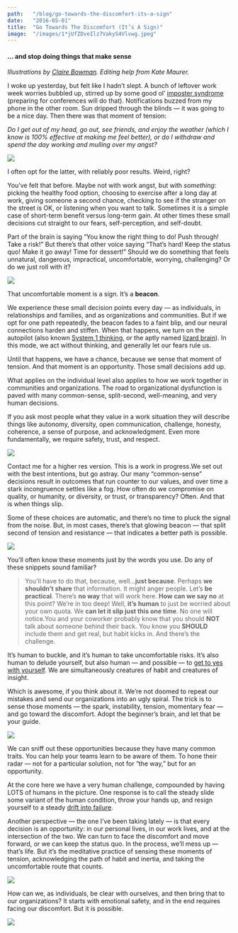 ```yaml
---
path:	"/blog/go-towards-the-discomfort-its-a-sign"
date:	"2016-05-01"
title:	"Go Towards The Discomfort (It’s A Sign)"
image:	"/images/1*jUfZDveIlz7VakyS4Vlvwg.jpeg"
---
```


#### … and stop doing things that make sense

*Illustrations by *[*Claire Bowman*](http://claire-bowman.squarespace.com/)*. Editing help from Kate Maurer.*

I woke up yesterday, but felt like I hadn’t slept. A bunch of leftover work week worries bubbled up, stirred up by some good ol’ [imposter syndrome](http://www.nytimes.com/2015/10/26/your-money/learning-to-deal-with-the-impostor-syndrome.html?_r=0) (preparing for conferences will do that). Notifications buzzed from my phone in the other room. Sun dripped through the blinds — it was going to be a nice day. Then there was that moment of tension:

*Do I get out of my head, go out, see friends, and enjoy the weather (which I know is 100% effective at making me feel better), or do I withdraw and spend the day working and mulling over my angst?*

![](/images/1*jUfZDveIlz7VakyS4Vlvwg.jpeg)

I often opt for the latter, with reliably poor results. Weird, right?

You’ve felt that before. Maybe not with work angst, but with *something*: picking the healthy food option, choosing to exercise after a long day at work, giving someone a second chance, checking to see if the stranger on the street is OK, or listening when you want to talk. Sometimes it is a simple case of short-term benefit versus long-term gain. At other times these small decisions cut straight to our fears, self-perception, and self-doubt.

Part of the brain is saying “You know the right thing to do! Push through! Take a risk!” But there’s that other voice saying “That’s hard! Keep the status quo! Make it go away! Time for dessert!” Should we do something that feels unnatural, dangerous, impractical, uncomfortable, worrying, challenging? Or do we just roll with it?

![](/images/1*nXcVN_iE3NABLBbTzS1L9g.png)

That uncomfortable moment is a sign. It’s a **beacon**.

We experience these small decision points every day — as individuals, in relationships and families, and as organizations and communities. But if we opt for one path repeatedly, the beacon fades to a faint blip, and our neural connections harden and stiffen. When that happens, we turn on the autopilot (also known [System 1 thinking](http://bigthink.com/delancey-place/the-two-systems-of-cognitive-processes), or the aptly named [lizard brain](http://sethgodin.typepad.com/seths_blog/2010/01/quieting-the-lizard-brain.html)). In this mode, we act without thinking, and generally let our fears rule us.

Until that happens, we have a chance, because we sense that moment of tension. And that moment is an opportunity. Those small decisions add up.

What applies on the individual level also applies to how we work together in communities and organizations. The road to organizational dysfunction is paved with many common-sense, split-second, well-meaning, and very human decisions.

If you ask most people what they value in a work situation they will describe things like autonomy, diversity, open communication, challenge, honesty, coherence, a sense of purpose, and acknowledgment. Even more fundamentally, we require safety, trust, and respect.

![](/images/1*2LhW2K7CtvUXZB5LV3CJdg.png)

Contact me for a higher res version. This is a work in progress.We set out with the best intentions, but go astray. Our many “common-sense” decisions result in outcomes that run counter to our values, and over time a stark incongruence settles like a fog. How often do we compromise on quality, or humanity, or diversity, or trust, or transparency? Often. And that is when things slip.

Some of these choices are automatic, and there’s no time to pluck the signal from the noise. But, in most cases, there’s that glowing beacon — that split second of tension and resistance — that indicates a better path is possible.

![](/images/1*Ym91rCVYUMa1e9yb21Hqlg.jpeg)

You’ll often know these moments just by the words you use. Do any of these snippets sound familiar?


> You’ll have to do that, because, well…**just because**.
> Perhaps **we shouldn’t share** that information. It might anger people.
> Let’s **be practical**. There’s **no way** that will work here.
> **How can we say no** at this point? We’re in too deep!
> Well, **it’s human** to just be worried about your own quota.
> We **can let it slip just this one time**. No one will notice.You and your coworker probably know that you should **NOT** talk about someone behind their back. You know you **SHOULD** include them and get real, but habit kicks in. And there’s the challenge.

It’s human to buckle, and it’s human to take uncomfortable risks. It’s also human to delude yourself, but also human — and possible — to [get to yes with yourself](http://www.williamury.com/books/getting-to-yes-with-yourself/). We are simultaneously creatures of habit and creatures of insight.

Which is awesome, if you think about it. We’re not doomed to repeat our mistakes and send our organizations into an ugly spiral. The trick is to sense those moments — the spark, instability, tension, momentary fear — and go toward the discomfort. Adopt the beginner’s brain, and let that be your guide.

![](/images/1*6rr4zgvFyLPTs0VYe8XRxQ.jpeg)

We can sniff out these opportunities because they have many common traits. You can help your teams learn to be aware of them. To hone their radar — not for a particular solution, not for “the way,” but for an opportunity.

At the core here we have a very human challenge, compounded by having LOTS of humans in the picture. One response is to call the steady slide some variant of the human condition, throw your hands up, and resign yourself to a steady [drift into failure](https://www.govloop.com/community/blog/how-organizations-fail-part-two-drifting-into-failure/).

Another perspective — the one I’ve been taking lately — is that every decision is an opportunity: in our personal lives, in our work lives, and at the intersection of the two. We can turn to face the discomfort and move forward, or we can keep the status quo. In the process, we’ll mess up — that’s life. But it’s the meditative practice of sensing these moments of tension, acknowledging the path of habit and inertia, and taking the uncomfortable route that counts.

![](/images/1*bump1Indr5DU5O9vvsuKKg.jpeg)

How can we, as individuals, be clear with ourselves, and then bring that to our organizations? It starts with emotional safety, and in the end requires facing our discomfort. But it is possible.

![](/images/1*Xy-k95-hIPxELNWxyu1lFA.png)